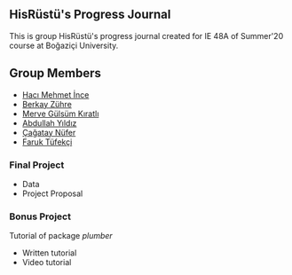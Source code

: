 ## HisRüstü's Progress Journal

This is group HisRüstü's progress journal created for IE 48A of Summer'20 course at Boğaziçi University. 

## Group Members
- [Hacı Mehmet İnce](https://pjournal.github.io/boun01-hmehmetince)
- [Berkay Zühre](https://pjournal.github.io/boun01-berkayzuhre)
- [Merve Gülsüm Kıratlı](https://pjournal.github.io/boun01-mervekiratl)
- [Abdullah Yıldız](https://pjournal.github.io/boun01-abdullahyildizz)
- [Çağatay Nüfer](https://pjournal.github.io/boun01-cagataynufer)
- [Faruk Tüfekçi](https://pjournal.github.io/boun01-faruktufekci)


### Final Project
- Data
- Project Proposal


### Bonus Project
Tutorial of package *plumber*
- Written tutorial
- Video tutorial



